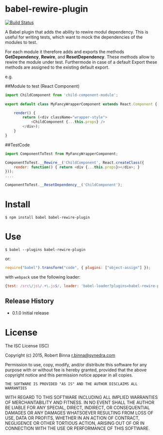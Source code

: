 # babel-rewire-plugin

[![Build Status](https://travis-ci.org/speedskater/babel-rewire-plugin.svg)](https://travis-ci.org/speedskater/babel-rewire-plugin)

A Babel plugin that adds the ability to rewire modul dependency. 
This is useful for writing tests, which want to mock the dependencies of the modules to test.

For each module it therefore adds and exports the methods __GetDependency__, __Rewire__, and __ResetDependency__.
These methods allow to rewire the module under test. Furthermode in case of a default Export these methods are assigned to
the existing default export.

e.g. 

##Module to test (React Component) 

```javascript
import ChildComponent from 'child-component-module';
 
export default class MyFancyWrapperComponent extends React.Component {

	render() {
		return (<div className="wrapper-style">
			<ChildComponent {...this.props} />
		</div>);
	}
}
```

##TestCode

```javascript
import ComponentToTest from MyFancyWrapperComponent;

ComponentToTest.__Rewire__('ChildComponent', React.createClass({
    render: function() { return <div {...this.props}></div>; }
}));
....

ComponentToTest.__ResetDependency__('ChildComponent');
```

# Install

```
$ npm install babel babel-rewire-plugin
```

# Use

```
$ babel --plugins babel-rewire-plugin
```

or:

```javascript
require("babel").transform("code", { plugins: ["object-assign"] });
```

with `webpack` use the following loader:

```javascript
{test: /src\/js\/.+\.js$/, loader: 'babel-loader?plugins=babel-rewire-plugin' }
```

## Release History

* 0.1.0 Initial release

# License

The ISC License (ISC)

Copyright (c) 2015, Robert Binna <r.binna@synedra.com>

Permission to use, copy, modify, and/or distribute this software for any
	purpose with or without fee is hereby granted, provided that the above
copyright notice and this permission notice appear in all copies.

	THE SOFTWARE IS PROVIDED "AS IS" AND THE AUTHOR DISCLAIMS ALL WARRANTIES
WITH REGARD TO THIS SOFTWARE INCLUDING ALL IMPLIED WARRANTIES OF
MERCHANTABILITY AND FITNESS. IN NO EVENT SHALL THE AUTHOR BE LIABLE FOR
ANY SPECIAL, DIRECT, INDIRECT, OR CONSEQUENTIAL DAMAGES OR ANY DAMAGES
WHATSOEVER RESULTING FROM LOSS OF USE, DATA OR PROFITS, WHETHER IN AN
ACTION OF CONTRACT, NEGLIGENCE OR OTHER TORTIOUS ACTION, ARISING OUT OF
OR IN CONNECTION WITH THE USE OR PERFORMANCE OF THIS SOFTWARE.